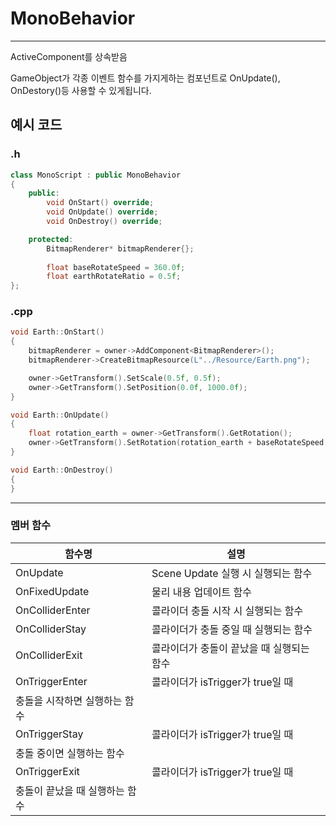 # MonoBehavior

---

ActiveComponent를 상속받음

GameObject가 각종 이벤트 함수를 가지게하는 컴포넌트로 OnUpdate(), OnDestory()등 사용할 수 있게됩니다.

## 예시 코드

### .h

```cpp
class MonoScript : public MonoBehavior
{
	public:
		void OnStart() override;
		void OnUpdate() override;
		void OnDestroy() override;

	protected:
		BitmapRenderer* bitmapRenderer{};
		
		float baseRotateSpeed = 360.0f;
		float earthRotateRatio = 0.5f;
};
```

### .cpp

```cpp
void Earth::OnStart()
{
	bitmapRenderer = owner->AddComponent<BitmapRenderer>();
	bitmapRenderer->CreateBitmapResource(L"../Resource/Earth.png");

	owner->GetTransform().SetScale(0.5f, 0.5f);
	owner->GetTransform().SetPosition(0.0f, 1000.0f);
}

void Earth::OnUpdate()
{
	float rotation_earth = owner->GetTransform().GetRotation();
	owner->GetTransform().SetRotation(rotation_earth + baseRotateSpeed * earthRotateRatio * Singleton<GameTime>::GetInstance().GetDeltaTime());
}

void Earth::OnDestroy()
{
}
```

---

### 멤버 함수

| 함수명 | 설명 |
| --- | --- |
| OnUpdate | Scene Update 실행 시 실행되는 함수 |
| OnFixedUpdate | 물리 내용 업데이트 함수 |
| OnColliderEnter | 콜라이더 충돌 시작 시 실행되는 함수 |
| OnColliderStay | 콜라이더가 충돌 중일 때 실행되는 함수 |
| OnColliderExit | 콜라이더가 충돌이 끝났을 때 실행되는 함수 |
| OnTriggerEnter | 콜라이더가 isTrigger가 true일 때
충돌을 시작하면 실행하는 함수 |
| OnTriggerStay | 콜라이더가 isTrigger가 true일 때
충돌 중이면 실행하는 함수 |
| OnTriggerExit | 콜라이더가 isTrigger가 true일 때
충돌이 끝났을 때 실행하는 함수 |